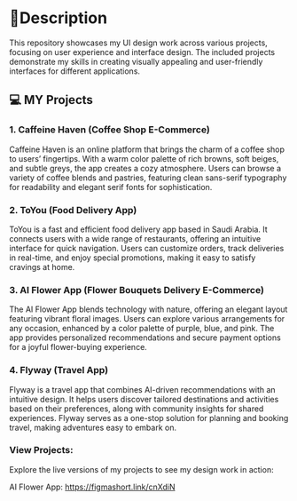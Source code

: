 
# 🌟Description
This repository showcases my UI design work across various projects, focusing on user experience and interface design.
The included projects demonstrate my skills in creating visually appealing and user-friendly interfaces for different applications.

## 💻 MY Projects
### 1. Caffeine Haven (Coffee Shop E-Commerce)
Caffeine Haven is an online platform that brings the charm of a coffee shop to users’ fingertips. With a warm color palette of rich browns, soft beiges, and subtle greys, the app creates a cozy atmosphere. Users can browse a variety of coffee blends and pastries, featuring clean sans-serif typography for readability and elegant serif fonts for sophistication.

### 2. ToYou (Food Delivery App)
ToYou is a fast and efficient food delivery app based in Saudi Arabia. It connects users with a wide range of restaurants, offering an intuitive interface for quick navigation. Users can customize orders, track deliveries in real-time, and enjoy special promotions, making it easy to satisfy cravings at home.

### 3. AI Flower App (Flower Bouquets Delivery E-Commerce)
The AI Flower App blends technology with nature, offering an elegant layout featuring vibrant floral images. Users can explore various arrangements for any occasion, enhanced by a color palette of purple, blue, and pink. The app provides personalized recommendations and secure payment options for a joyful flower-buying experience.

### 4. Flyway (Travel App)
Flyway is a travel app that combines AI-driven recommendations with an intuitive design. It helps users discover tailored destinations and activities based on their preferences, along with community insights for shared experiences. Flyway serves as a one-stop solution for planning and booking travel, making adventures easy to embark on.

### View Projects:
Explore the live versions of my projects to see my design work in action:

AI Flower App: https://figmashort.link/cnXdiN
